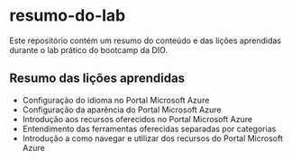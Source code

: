 # resumo-do-lab
Este repositório contém um resumo do conteúdo e das lições aprendidas durante o lab prático do bootcamp da DIO.

## Resumo das lições aprendidas

- Configuração do idioma no Portal Microsoft Azure
- Configuração da aparência do Portal Microsoft Azure
- Introdução aos recursos oferecidos no Portal Microsoft Azure
- Entendimento das ferramentas oferecidas separadas por categorias
- Introdução a como navegar e utilizar dos recursos do Portal Microsoft Azure
